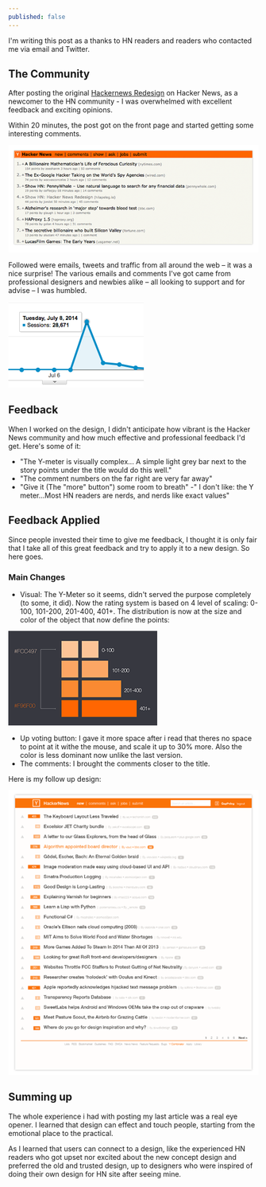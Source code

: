 ```yaml
---
published: false
---
```


I'm writing this post as a thanks to HN readers and readers who contacted me via email and Twitter.

## The Community

After posting the original [Hackernews Redesign](http://hilapeleg.io/2014/06/01/hackernews-redesign/) on Hacker News, as a newcomer to the HN community - I was overwhelmed with excellent feedback and exciting opinions.

Within 20 minutes, the post got on the front page and started getting some interesting comments.

![HN-top-4.png](/media/HN-top-4.png)


Followed were emails, tweets and traffic from all around the web – it was a nice surprise!
The various emails and comments I've got came from professional designers and newbies alike – all looking to support and for advise – I was humbled.

![hn-goog-anl.png](/media/hn-goog-anl.png)


## Feedback

When I worked on the design, I didn't anticipate how vibrant is the Hacker News community and how much effective and professional feedback I'd get. Here's some of it:

- "The Y-meter is visually complex... A simple light grey bar next to the story points under the title would do this well."
- "The comment numbers on the far right are very far away"
- "Give it (The "more" button") some room to breath"
-" I don't like: the Y meter...Most HN readers are nerds, and nerds like exact values"



## Feedback Applied

Since people invested their time to give me feedback, I thought it is only fair that I take all of this great feedback and try to apply it to a new design. So here goes.

### Main Changes

- Visual: The Y-Meter so it seems, didn't served the purpose completely (to some, it did).
Now the rating system is based on 4 level of scaling: 0-100, 101-200, 201-400, 401+. The distribution is now at the size and color of the object that now define the points:

![](/media/ranking.png)

- Up voting button: I gave it more space after i read that theres no space to point at it withe the mouse, and scale it up to 30% more. Also the color is less dominant now unlike the last version. 
- The comments: I brought the comments closer to the title.

Here is my follow up design:

![web_mockup.png](/media/web_mockup.png)





## Summing up

The whole experience i had with posting my last article was a real eye opener. I learned that design can effect and touch people, starting from the emotional place to the practical.

As I learned that users can connect to a design, like the experienced HN readers who got upset nor excited about the new concept design and preferred the old and trusted design, up to designers who were inspired of doing their own design for HN site after seeing mine.